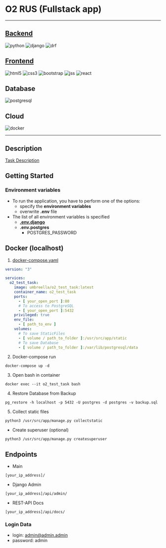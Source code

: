 # O2 RUS (Fullstack app)

---

## [Backend](django_app)

![python](https://img.shields.io/badge/python-3776AB?style=for-the-badge&logo=python&logoColor=white)
![django](https://img.shields.io/badge/django-092E20?style=for-the-badge&logo=django&logoColor=white)
![drf](https://img.shields.io/badge/django_rest_framework-A30000?style=for-the-badge&logo=django&logoColor=white)

## [Frontend](react_app)

![html5](https://img.shields.io/badge/html5-E34F26?style=for-the-badge&logo=html5&logoColor=white)
![css3](https://img.shields.io/badge/css3-1572B6?style=for-the-badge&logo=css3&logoColor=white)
![bootstrap](https://img.shields.io/badge/bootstrap-7952B3?style=for-the-badge&logo=bootstrap&logoColor=white)
![jss](https://img.shields.io/badge/jss-F7DF1E?style=for-the-badge&logo=jss&logoColor=white)
![react](https://img.shields.io/badge/react-61DAFB?style=for-the-badge&logo=react&logoColor=white)

## Database

![postgresql](https://img.shields.io/badge/postgresql_(postgis)-4169E1?style=for-the-badge&logo=postgresql&logoColor=white)

## Cloud

![docker](https://img.shields.io/badge/docker-2496ED?style=for-the-badge&logo=docker&logoColor=white)

---

## Description

[Task Description](TaskDescription.pdf)

## Getting Started

### Environment variables

* To run the application, you have to perform one of the options:
    * specify the **environment variables**
    * overwrite **.env** file
* The list of all environment variables is specified
    * **[.env.django](django_app/.env)**
    * **.env.postgres**
        * POSTGRES_PASSWORD

## Docker (localhost)

1. [docker-compose.yaml](docker-demo/docker-compose.yaml)

```yaml
version: "3"

services:
  o2_test_task:
    image: umbreella/o2_test_task:latest
    container_name: o2_test_task
    ports:
      - [ your_open_port ]:80
      # To access to PostgreSQL
      - [ your_open_port ]:5432
    privileged: true
    env_file:
      - [ path_to_env ]
    volumes:
      # To save StaticFiles
      - [ volume / path_to_folder ]:/usr/src/app/static
      # To save Database
      - [ volume / path_to_folder ]:/var/lib/postgresql/data
```

2. Docker-compose run

```commandline
docker-compose up -d
```

3. Open bash in container

```commandline
docker exec --it o2_test_task bash
```

4. Restore Database from Backup

```commandline
pg_restore -h localhost -p 5432 -U postgres -d postgres -v backup.sql
```

5. Collect static files

```commandline
python3 /usr/src/app/manage.py collectstatic
```

* Create superuser (optional)

```commandline
python3 /usr/src/app/manage.py createsuperuser
```

## Endpoints

* Main

```jsonpath
[your_ip_address]/
```

* Django Admin

```jsonpath
[your_ip_address]/api/admin/
```

* REST-API Docs

```jsonpath
[your_ip_address]/api/docs/
```

### Login Data

* login: admin@admin.admin
* password: admin